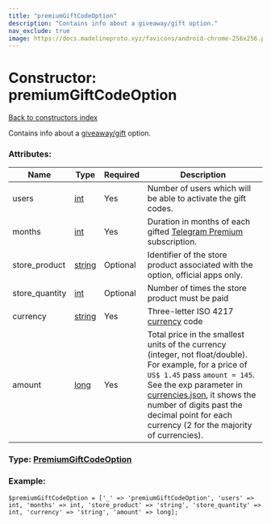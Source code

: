 ```yaml
---
title: "premiumGiftCodeOption"
description: "Contains info about a giveaway/gift option."
nav_exclude: true
image: https://docs.madelineproto.xyz/favicons/android-chrome-256x256.png
---
```

# Constructor: premiumGiftCodeOption  
[Back to constructors index](/API_docs/constructors/index.html)



Contains info about a [giveaway/gift](https://core.telegram.org/api/giveaways) option.

### Attributes:

| Name     |    Type       | Required | Description |
|----------|---------------|----------|-------------|
|users|[int](/API_docs/types/int.html) | Yes|Number of users which will be able to activate the gift codes.|
|months|[int](/API_docs/types/int.html) | Yes|Duration in months of each gifted [Telegram Premium](https://core.telegram.org/api/premium) subscription.|
|store\_product|[string](/API_docs/types/string.html) | Optional|Identifier of the store product associated with the option, official apps only.|
|store\_quantity|[int](/API_docs/types/int.html) | Optional|Number of times the store product must be paid|
|currency|[string](/API_docs/types/string.html) | Yes|Three-letter ISO 4217 [currency](https://core.telegram.org/bots/payments#supported-currencies) code|
|amount|[long](/API_docs/types/long.html) | Yes|Total price in the smallest units of the currency (integer, not float/double). For example, for a price of `US$ 1.45` pass `amount = 145`. See the exp parameter in [currencies.json](https://core.telegram.org/bots/payments/currencies.json), it shows the number of digits past the decimal point for each currency (2 for the majority of currencies).|



### Type: [PremiumGiftCodeOption](/API_docs/types/PremiumGiftCodeOption.html)


### Example:

```
$premiumGiftCodeOption = ['_' => 'premiumGiftCodeOption', 'users' => int, 'months' => int, 'store_product' => 'string', 'store_quantity' => int, 'currency' => 'string', 'amount' => long];
```  
